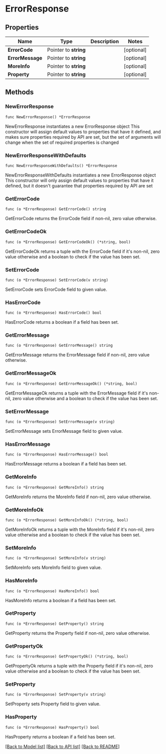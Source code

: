 # ErrorResponse

## Properties

Name | Type | Description | Notes
------------ | ------------- | ------------- | -------------
**ErrorCode** | Pointer to **string** |  | [optional] 
**ErrorMessage** | Pointer to **string** |  | [optional] 
**MoreInfo** | Pointer to **string** |  | [optional] 
**Property** | Pointer to **string** |  | [optional] 

## Methods

### NewErrorResponse

`func NewErrorResponse() *ErrorResponse`

NewErrorResponse instantiates a new ErrorResponse object
This constructor will assign default values to properties that have it defined,
and makes sure properties required by API are set, but the set of arguments
will change when the set of required properties is changed

### NewErrorResponseWithDefaults

`func NewErrorResponseWithDefaults() *ErrorResponse`

NewErrorResponseWithDefaults instantiates a new ErrorResponse object
This constructor will only assign default values to properties that have it defined,
but it doesn't guarantee that properties required by API are set

### GetErrorCode

`func (o *ErrorResponse) GetErrorCode() string`

GetErrorCode returns the ErrorCode field if non-nil, zero value otherwise.

### GetErrorCodeOk

`func (o *ErrorResponse) GetErrorCodeOk() (*string, bool)`

GetErrorCodeOk returns a tuple with the ErrorCode field if it's non-nil, zero value otherwise
and a boolean to check if the value has been set.

### SetErrorCode

`func (o *ErrorResponse) SetErrorCode(v string)`

SetErrorCode sets ErrorCode field to given value.

### HasErrorCode

`func (o *ErrorResponse) HasErrorCode() bool`

HasErrorCode returns a boolean if a field has been set.

### GetErrorMessage

`func (o *ErrorResponse) GetErrorMessage() string`

GetErrorMessage returns the ErrorMessage field if non-nil, zero value otherwise.

### GetErrorMessageOk

`func (o *ErrorResponse) GetErrorMessageOk() (*string, bool)`

GetErrorMessageOk returns a tuple with the ErrorMessage field if it's non-nil, zero value otherwise
and a boolean to check if the value has been set.

### SetErrorMessage

`func (o *ErrorResponse) SetErrorMessage(v string)`

SetErrorMessage sets ErrorMessage field to given value.

### HasErrorMessage

`func (o *ErrorResponse) HasErrorMessage() bool`

HasErrorMessage returns a boolean if a field has been set.

### GetMoreInfo

`func (o *ErrorResponse) GetMoreInfo() string`

GetMoreInfo returns the MoreInfo field if non-nil, zero value otherwise.

### GetMoreInfoOk

`func (o *ErrorResponse) GetMoreInfoOk() (*string, bool)`

GetMoreInfoOk returns a tuple with the MoreInfo field if it's non-nil, zero value otherwise
and a boolean to check if the value has been set.

### SetMoreInfo

`func (o *ErrorResponse) SetMoreInfo(v string)`

SetMoreInfo sets MoreInfo field to given value.

### HasMoreInfo

`func (o *ErrorResponse) HasMoreInfo() bool`

HasMoreInfo returns a boolean if a field has been set.

### GetProperty

`func (o *ErrorResponse) GetProperty() string`

GetProperty returns the Property field if non-nil, zero value otherwise.

### GetPropertyOk

`func (o *ErrorResponse) GetPropertyOk() (*string, bool)`

GetPropertyOk returns a tuple with the Property field if it's non-nil, zero value otherwise
and a boolean to check if the value has been set.

### SetProperty

`func (o *ErrorResponse) SetProperty(v string)`

SetProperty sets Property field to given value.

### HasProperty

`func (o *ErrorResponse) HasProperty() bool`

HasProperty returns a boolean if a field has been set.


[[Back to Model list]](../README.md#documentation-for-models) [[Back to API list]](../README.md#documentation-for-api-endpoints) [[Back to README]](../README.md)


